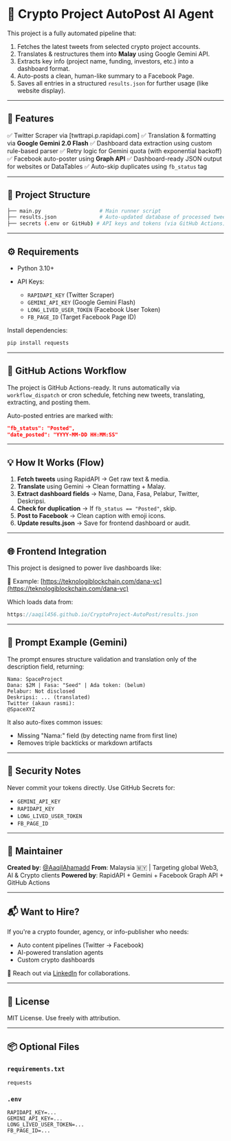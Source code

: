 # 🚀 Crypto Project AutoPost AI Agent

This project is a fully automated pipeline that:

1. Fetches the latest tweets from selected crypto project accounts.
2. Translates & restructures them into **Malay** using Google Gemini API.
3. Extracts key info (project name, funding, investors, etc.) into a dashboard format.
4. Auto-posts a clean, human-like summary to a Facebook Page.
5. Saves all entries in a structured `results.json` for further usage (like website display).

---

## 🔧 Features

✅ Twitter Scraper via \[twttrapi.p.rapidapi.com]
✅ Translation & formatting via **Google Gemini 2.0 Flash**
✅ Dashboard data extraction using custom rule-based parser
✅ Retry logic for Gemini quota (with exponential backoff)
✅ Facebook auto-poster using **Graph API**
✅ Dashboard-ready JSON output for websites or DataTables
✅ Auto-skip duplicates using `fb_status` tag

---

## 📁 Project Structure

```bash
├── main.py                   # Main runner script
├── results.json              # Auto-updated database of processed tweets
├── secrets (.env or GitHub) # API keys and tokens (via GitHub Actions)
```

---

## ⚙️ Requirements

* Python 3.10+
* API Keys:

  * `RAPIDAPI_KEY` (Twitter Scraper)
  * `GEMINI_API_KEY` (Google Gemini Flash)
  * `LONG_LIVED_USER_TOKEN` (Facebook User Token)
  * `FB_PAGE_ID` (Target Facebook Page ID)

Install dependencies:

```bash
pip install requests
```

---

## 🔄 GitHub Actions Workflow

The project is GitHub Actions-ready. It runs automatically via `workflow_dispatch` or cron schedule, fetching new tweets, translating, extracting, and posting them.

Auto-posted entries are marked with:

```json
"fb_status": "Posted",
"date_posted": "YYYY-MM-DD HH:MM:SS"
```

---

## 💡 How It Works (Flow)

1. **Fetch tweets** using RapidAPI → Get raw text & media.
2. **Translate** using Gemini → Clean formatting + Malay.
3. **Extract dashboard fields** → Name, Dana, Fasa, Pelabur, Twitter, Deskripsi.
4. **Check for duplication** → If `fb_status == "Posted"`, skip.
5. **Post to Facebook** → Clean caption with emoji icons.
6. **Update results.json** → Save for frontend dashboard or audit.

---

## 🌐 Frontend Integration

This project is designed to power live dashboards like:

🧠 Example:
[https://teknologiblockchain.com/dana-vc](https://teknologiblockchain.com/dana-vc)

Which loads data from:

```js
https://aaqil456.github.io/CryptoProject-AutoPost/results.json
```

---

## 🤖 Prompt Example (Gemini)

The prompt ensures structure validation and translation only of the description field, returning:

```
Nama: SpaceProject
Dana: $2M | Fasa: "Seed" | Ada token: (belum)
Pelabur: Not disclosed
Deskripsi: ... (translated)
Twitter (akaun rasmi):
@SpaceXYZ
```

It also auto-fixes common issues:

* Missing "Nama:" field (by detecting name from first line)
* Removes triple backticks or markdown artifacts

---

## 🔐 Security Notes

Never commit your tokens directly. Use GitHub Secrets for:

* `GEMINI_API_KEY`
* `RAPIDAPI_KEY`
* `LONG_LIVED_USER_TOKEN`
* `FB_PAGE_ID`

---

## 🧠 Maintainer

**Created by**: [@AaqilAhamadd](https://github.com/aaqil456)
**From**: Malaysia 🇲🇾 | Targeting global Web3, AI & Crypto clients
**Powered by**: RapidAPI + Gemini + Facebook Graph API + GitHub Actions

---

## 📬 Want to Hire?

If you're a crypto founder, agency, or info-publisher who needs:

* Auto content pipelines (Twitter → Facebook)
* AI-powered translation agents
* Custom crypto dashboards

📩 Reach out via [LinkedIn](https://www.linkedin.com/in/aaqil-ahamad-1393241ab/) for collaborations.

---

## 📜 License

MIT License. Use freely with attribution.

---

## 📦 Optional Files

### `requirements.txt`

```
requests
```

### `.env`

```
RAPIDAPI_KEY=...
GEMINI_API_KEY=...
LONG_LIVED_USER_TOKEN=...
FB_PAGE_ID=...
```
